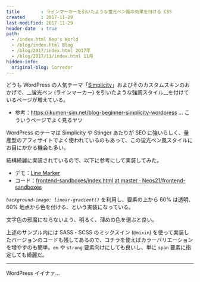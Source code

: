 ```yaml
---
title        : ラインマーカーを引いたような蛍光ペン風の効果を付ける CSS
created      : 2017-11-29
last-modified: 2017-11-29
header-date  : true
path:
  - /index.html Neo's World
  - /blog/index.html Blog
  - /blog/2017/index.html 2017年
  - /blog/2017/11/index.html 11月
hidden-info:
  original-blog: Corredor
---
```


どうも WordPress の人気テーマ「[Simplicity](https://wp-simplicity.com/)」およびそのカスタムスキンのおかげで、__蛍光ペン (ラインマーカー) を引いたような強調スタイル__を付けているページが増えている。

- 参考：<https://ikumen-sim.net/blog-beginner-simplicity-wordpress> … こういうページでよく見るヤツ

WordPress のテーマは Simplicity や Stinger あたりが SEO に強いらしく、量産型のアフィサイトでよく使われているのもあって、この蛍光ペン風スタイルにお目にかかる機会も多い。

結構綺麗に実装されているので、以下に参考にして実装してみた。

- デモ：[Line Marker](https://neos21.github.io/frontend-sandboxes/line-marker/index.html)
- コード：[frontend-sandboxes/index.html at master · Neos21/frontend-sandboxes](https://github.com/neos21/frontend-sandboxes/blob/master/line-marker/index.html)

_`background-image: linear-gradient()`_ を利用し、要素の上から 60% は透明、60% 地点から色を付ける、という実装になっている。

文字色の邪魔にならないよう、明るく、薄めの色を選ぶと良い。

上述のサンプル内には SASS・SCSS のミックスイン (`@mixin`) を使って実装したバージョンのコードも残してあるので、コチラを使えばカラーバリエーションを増やすのも簡単。`em` や `strong` 要素向けにしても良いし、単に `span` 要素に指定しても綺麗だ。

---

WordPress イイナァ…
